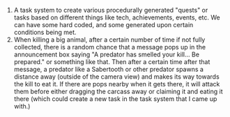 1. A task system to create various procedurally generated "quests" or tasks based on different things like tech, achievements, events, etc. We can have some hard coded, and some generated upon certain conditions being met.
2. When killing a big animal, after a certain number of time if not fully collected, there is a random chance that a message pops up in the announcement box saying "A predator has smelled your kill... Be prepared." or something like that. Then after a certain time after that message, a predator like a Sabertooth or other predator spawns a distance away (outside of the camera view) and makes its way towards the kill to eat it. If there are pops nearby when it gets there, it will attack them before either dragging the carcass away or claiming it and eating it there (which could create a new task in the task system that I came up with.)